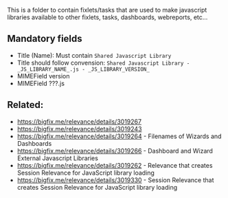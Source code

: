 This is a folder to contain fixlets/tasks that are used to make javascript libraries available to other fixlets, tasks, dashboards, webreports, etc...

## Mandatory fields

- Title (Name): Must contain `Shared Javascript Library`
 - Title should follow convension: `Shared Javascript Library - _JS_LIBRARY_NAME_.js - _JS_LIBRARY_VERSION_`
- MIMEField version
- MIMEField ???.js

## Related:

- https://bigfix.me/relevance/details/3019267
- https://bigfix.me/relevance/details/3019243
- https://bigfix.me/relevance/details/3019264 - Filenames of Wizards and Dashboards
- https://bigfix.me/relevance/details/3019266 - Dashboard and Wizard External Javascript Libraries
- https://bigfix.me/relevance/details/3019262 - Relevance that creates Session Relevance for JavaScript library loading
- https://bigfix.me/relevance/details/3019330 - Session Relevance that creates Session Relevance for JavaScript library loading
